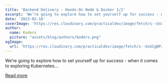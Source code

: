 ```yaml
---
title: 'Backend Delivery - Hands-On Node & Docker 1/2'
excerpt: 'We’re going to explore how to set yourself up for success - when it comes to exploring Kubernetes...'
date: '2023-02-18'
coverImage: 'https://res.cloudinary.com/practicaldev/image/fetch/s--UsGCgBPz--/c_imagga_scale,f_auto,fl_progressive,h_420,q_auto,w_1000/https://dev-to-uploads.s3.amazonaws.com/uploads/articles/2dhhd434txwchwzgjvwy.jpg'
author:
  name: Koders
  picture: "assets/blog/authors/koders.png"
ogImage:
  url: 'https://res.cloudinary.com/practicaldev/image/fetch/s--UsGCgBPz--/c_imagga_scale,f_auto,fl_progressive,h_420,q_auto,w_1000/https://dev-to-uploads.s3.amazonaws.com/uploads/articles/2dhhd434txwchwzgjvwy.jpg'
---
```


We’re going to explore how to set yourself up for success - when it comes to exploring Kubernetes...

[Read more](https://dev.to/costica/backend-delivery-hands-on-node-docker-12-3mol)

